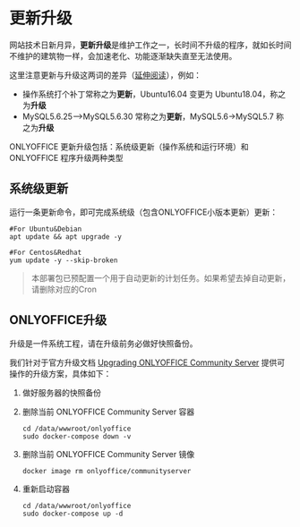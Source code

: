 # 更新升级

网站技术日新月异，**更新升级**是维护工作之一，长时间不升级的程序，就如长时间不维护的建筑物一样，会加速老化、功能逐渐缺失直至无法使用。  

这里注意更新与升级这两词的差异（[延伸阅读](https://support.websoft9.com/docs/faq/zh/tech-upgrade.html#更新-vs-升级)），例如：
- 操作系统打个补丁常称之为**更新**，Ubuntu16.04 变更为 Ubuntu18.04，称之为**升级**
- MySQL5.6.25-->MySQL5.6.30 常称之为**更新**，MySQL5.6->MySQL5.7 称之为**升级**

ONLYOFFICE 更新升级包括：系统级更新（操作系统和运行环境）和 ONLYOFFICE 程序升级两种类型

## 系统级更新

运行一条更新命令，即可完成系统级（包含ONLYOFFICE小版本更新）更新：

``` shell
#For Ubuntu&Debian
apt update && apt upgrade -y

#For Centos&Redhat
yum update -y --skip-broken
```
> 本部署包已预配置一个用于自动更新的计划任务。如果希望去掉自动更新，请删除对应的Cron


## ONLYOFFICE升级

升级是一件系统工程，请在升级前务必做好快照备份。

我们针对于官方升级文档 [Upgrading ONLYOFFICE Community Server](https://github.com/ONLYOFFICE/Docker-CommunityServer#upgrading-onlyoffice-community-server) 提供可操作的升级方案，具体如下：

1. 做好服务器的快照备份

2. 删除当前 ONLYOFFICE Community Server 容器
   ```
   cd /data/wwwroot/onlyoffice
   sudo docker-compose down -v
   ```

3. 删除当前 ONLYOFFICE Community Server 镜像
   ```
   docker image rm onlyoffice/communityserver
   ```

4. 重新启动容器
   ```
   cd /data/wwwroot/onlyoffice
   sudo docker-compose up -d
   ```